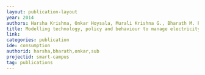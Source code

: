 ```yaml
---
layout: publication-layout
year: 2014
authors: Harsha Krishna, Onkar Hoysala, Murali Krishna G., Bharath M. Palavalli and Eswaran Subrahmanian.
title: Modelling technology, policy and behaviour to manage electricity consumption. IEEE Region 10 Humanitarian Technology Conference. (2014) Chennai.
link:
categories: publication
ide: consumption
authorid: harsha,bharath,onkar,sub
projectid: smart-campus
tag: publications
---
```

